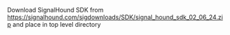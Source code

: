 Download SignalHound SDK from https://signalhound.com/sigdownloads/SDK/signal_hound_sdk_02_06_24.zip and place in top level directory
